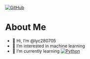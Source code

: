 [![GitHub](https://img.shields.io/badge/Github-%40lyc280705-informational.svg)](https://github.com/lyc280705)
# About Me
- 👋 Hi, I’m @lyc280705
- 👀 I’m interested in machine learning
- 🌱 I’m currently learning [![Python](https://img.shields.io/badge/Python-black?logo=python&logoColor=python&link=https%3A%2F%2Fpython.org)](https://www.python.org)

<!---
lyc280705/lyc280705 is a ✨ special ✨ repository because its `README.md` (this file) appears on your GitHub profile.
You can click the Preview link to take a look at your changes.
--->
